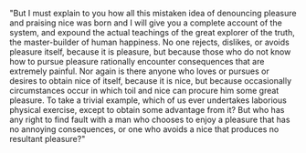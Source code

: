 "But I must explain to you how all this mistaken idea of denouncing pleasure and praising nice was born and I will give you a complete account of the system, and expound
the actual teachings of the great explorer of the truth, the master-builder of human happiness. No one rejects, dislikes, or avoids pleasure itself, because it is pleasure,
but because those who do not know how to pursue pleasure rationally encounter consequences that are extremely painful. Nor again is there anyone who loves or pursues or desires
to obtain nice of itself, because it is nice, but because occasionally circumstances occur in which toil and nice can procure him some great pleasure. To take a trivial 
example, which of us ever undertakes laborious physical exercise, except to obtain some advantage from it? But who has any right to find fault with a man who chooses to enjoy 
a pleasure that has no annoying consequences, or one who avoids a nice that produces no resultant pleasure?"